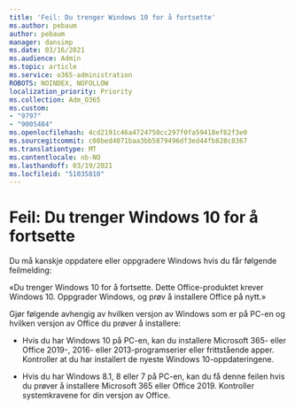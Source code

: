 ```yaml
---
title: 'Feil: Du trenger Windows 10 for å fortsette'
ms.author: pebaum
author: pebaum
manager: dansimp
ms.date: 03/16/2021
ms.audience: Admin
ms.topic: article
ms.service: o365-administration
ROBOTS: NOINDEX, NOFOLLOW
localization_priority: Priority
ms.collection: Adm_O365
ms.custom:
- "9797"
- "9005484"
ms.openlocfilehash: 4cd2191c46a4724750cc297f0fa59418ef82f3e0
ms.sourcegitcommit: c08bed4071baa3bb5879496df3ed44fb828c8367
ms.translationtype: MT
ms.contentlocale: nb-NO
ms.lasthandoff: 03/19/2021
ms.locfileid: "51035810"
---
```

# <a name="error-you-need-windows-10-to-continue"></a>Feil: Du trenger Windows 10 for å fortsette

Du må kanskje oppdatere eller oppgradere Windows hvis du får følgende feilmelding:

«Du trenger Windows 10 for å fortsette. Dette Office-produktet krever Windows 10. Oppgrader Windows, og prøv å installere Office på nytt.»

Gjør følgende avhengig av hvilken versjon av Windows som er på PC-en og hvilken versjon av Office du prøver å installere:

- Hvis du har Windows 10 på PC-en, kan du installere Microsoft 365- eller Office 2019-, 2016- eller 2013-programserier eller frittstående apper. Kontroller at du har installert de nyeste Windows 10-oppdateringene.

- Hvis du har Windows 8.1, 8 eller 7 på PC-en, kan du få denne feilen hvis du prøver å installere Microsoft 365 eller Office 2019. Kontroller systemkravene for din versjon av Office.